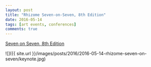 ```yaml
---
layout: post
title: "Rhizome Seven-on-Seven, 8th Edition"
date: 2016-05-14
tags: [art events, conferences]
comments: true
---
```

[Seven on Seven, 8th Edition](http://sevenonseven.rhizome.org)

![]({{ site.url }}/images/posts/2016/2016-05-14-rhizome-seven-on-seven/keynote.jpg)

